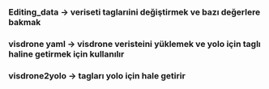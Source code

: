 ### Editing_data -> veriseti taglarıini değiştirmek ve bazı değerlere bakmak
### visdrone yaml -> visdrone veristeini yüklemek ve yolo için taglı haline getirmek için kullanılır
### visdrone2yolo -> tagları yolo için hale getirir
